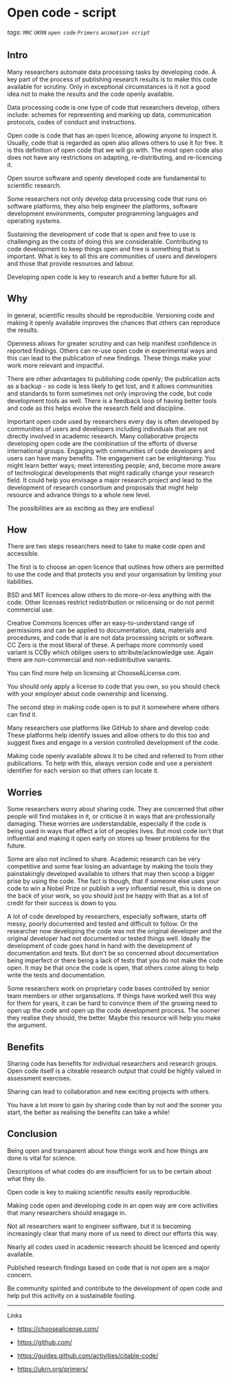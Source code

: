 # Open code - script 

###### tags: `MRC` `UKRN` `open code` `Primers` `animation script`

## Intro 
Many researchers automate data processing tasks by developing code. 
A key part of the process of publishing research results is to make this code available for scrutiny. 
Only in exceptional circumstances is it not a good idea not to make the results and the code openly available.

Data processing code is one type of code that researchers develop, others include: schemes for representing and marking up data, communication protocols, codes of conduct and instructions.

Open code is code that has an open licence, allowing anyone to inspect it. Usually, code that is regarded as open also allows others to use it for free. 
It is this definition of open code that we will go with. 
The most open code also does not have any restrictions on adapting, re-distributing, and re-licencing it.

Open source software and openly developed code are fundamental to scientific research.

Some researchers not only develop data processing code that runs on software platforms, they also help engineer the platforms, software development environments, computer programming languages and operating systems.

Sustaining the development of code that is open and free to use is challenging as the costs of doing this are considerable. 
Contributing to code development to keep things open and free is something that is important. 
What is key to all this are communities of users and developers and those that provide resources and labour.

Developing open code is key to research and a better future for all.


## Why
In general, scientific results should be reproducible. 
Versioning code and making it openly available improves the chances that others can reproduce the results.

Openness allows for greater scrutiny and can help manifest confidence in reported findings. 
Others can re-use open code in experimental ways and this can lead to the publication of new findings. 
These things make your work more relevant and impactful.

There are other advantages to publishing code openly; the publication acts as a backup - so code is less likely to get lost, and it allows communities and standards to form sometimes not only improving the code, but code development tools as well. 
There is a feedback loop of having better tools and code as this helps evolve the research field and discipline.

Important open code used by researchers every day is often developed by communities of users and developers including individuals that are not directly involved in academic research. 
Many collaborative projects developing open code are the combination of the efforts of diverse international groups. 
Engaging with communities of code developers and users can have many benefits. 
The engagement can be enlightening: You might learn better ways; meet interesting people; and, become more aware of technological developments that might radically change your research field. 
It could help you envisage a major research project and lead to the development of research consortium and proposals that might help resource and advance things to a whole new level.

The possibilities are as exciting as they are endless!


## How
There are two steps researchers need to take to make code open and accessible.

The first is to choose an open licence that outlines how others are permitted to use the code and that protects you and your organisation by limiting your liabilities.

BSD and MIT licences allow others to do more-or-less anything with the code. Other licenses restrict redistribution or relicensing or do not permit commercial use.

Creative Commons licences offer an easy-to-understand range of permissions and can be applied to documentation, data, materials and procedures, and code that is are not data processing scripts or software. 
CC Zero is the most liberal of these. 
A perhaps more commonly used variant is CCBy which obliges users to attribute/acknowledge use. 
Again there are non-commercial and non-redistributive variants.

You can find more help on licensing at ChooseALicense.com.

You should only apply a license to code that you own, so you should check with your employer about code ownership and licensing.

The second step in making code open is to put it somewhere where others can find it.

Many researchers use platforms like GitHub to share and develop code.
These platforms help identify issues and allow others to do this too and suggest fixes and engage in a version controlled development of the code.

Making code openly available allows it to be cited and referred to from other publications. 
To help with this, always version code and use a persistent identifier for each version so that others can locate it.

## Worries
Some researchers worry about sharing code.
They are concerned that other people will find mistakes in it, or criticise it in ways that are professionally damaging.
These worries are understandable, especially if the code is being used in ways that effect a lot of peoples lives.
But most code isn't that influential and making it open early on stores up fewer problems for the future.

Some are also not inclined to share. 
Academic research can be very competitive and some fear losing an advantage by making the tools they painstakingly developed available to others that may then scoop a bigger prise by using the code.
The fact is though, that if someone else uses your code to win a Nobel Prize or publish a very influential result, this is done on the back of your work, so you should just be happy with that as a lot of credit for their success is down to you.

A lot of code developed by researchers, especially software, starts off messy, poorly documented and tested and difficult to follow. 
Or the researcher now developing the code was not the original developer and the original developer had not documented or tested things well. 
Ideally the development of code goes hand in hand with the development of documentation and tests. 
But don't be so concerned about documentation being imperfect or there being a lack of tests that you do not make the code open. 
It may be that once the code is open, that others come along to help write the tests and documentation.

Some researchers work on proprietary code bases controlled by senior team members or other organisations. 
If things have worked well this way for them for years, it can be hard to convince them of the growing need to open up the code and open up the code development process. 
The sooner they realise they should, the better. 
Maybe this resource will help you make the argument.


## Benefits
Sharing code has benefits for individual researchers and research groups. Open code itself is a citeable research output that could be highly valued in assessment exercises. 

Sharing can lead to collaboration and new exciting projects with others.

You have a lot more to gain by sharing code than by not and the sooner you start, the better as realising the benefits can take a while!


## Conclusion
Being open and transparent about how things work and how things are done is vital for science.

Descriptions of what codes do are insufficient for us to be certain about what they do.

Open code is key to making scientific results easily reproducible.

Making code open and developing code in an open way are core activities that many researchers should enagage in.

Not all researchers want to engineer software, but it is becoming increasingly clear that many more of us need to direct our efforts this way.

Nearly all codes used in academic research should be licenced and openly available.

Published research findings based on code that is not open are a major concern.

Be community spirited and contribute to the development of open code and help put this activity on a sustainable footing.


---

Links
* https://choosealicense.com/
* https://github.com/
* https://guides.github.com/activities/citable-code/

* https://ukrn.org/primers/